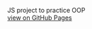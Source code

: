 JS project to practice OOP
<br><a href="https://flanthedev.github.io/js_personality_test/">view on GitHub Pages</a>
